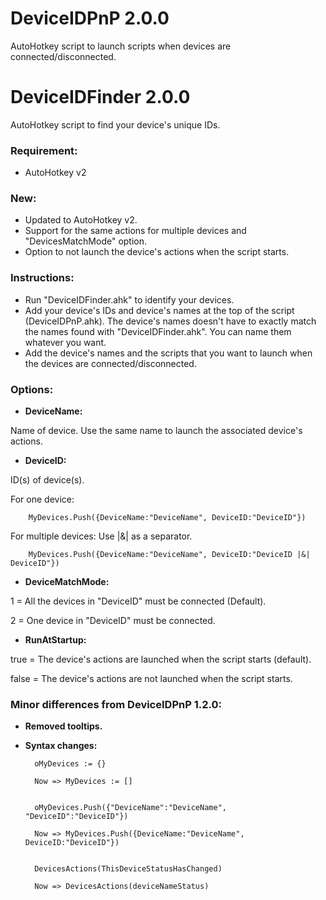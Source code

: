 # DeviceIDPnP 2.0.0
AutoHotkey script to launch scripts when devices are connected/disconnected.

# DeviceIDFinder 2.0.0
AutoHotkey script to find your device's unique IDs.

### Requirement:
* AutoHotkey v2

### New:
* Updated to AutoHotkey v2.
* Support for the same actions for multiple devices and "DevicesMatchMode" option.
* Option to not launch the device's actions when the script starts.

### Instructions:

* Run "DeviceIDFinder.ahk" to identify your devices.
* Add your device's IDs and device's names at the top of the script (DeviceIDPnP.ahk). The device's names doesn't have to exactly match the names found with "DeviceIDFinder.ahk". You can name them whatever you want.
* Add the device's names and the scripts that you want to launch when the devices are connected/disconnected.

### Options:

* **DeviceName:**

Name of device. Use the same name to launch the associated device's actions.

* **DeviceID:**

ID(s) of device(s).

For one device:

        MyDevices.Push({DeviceName:"DeviceName", DeviceID:"DeviceID"})

For multiple devices: Use |&| as a separator.

        MyDevices.Push({DeviceName:"DeviceName", DeviceID:"DeviceID |&| DeviceID"})

* **DeviceMatchMode:**

1 = All the devices in "DeviceID" must be connected (Default).

2 = One device in "DeviceID" must be connected.

* **RunAtStartup:**

true = The device's actions are launched when the script starts (default). 

false = The device's actions are not launched when the script starts.


### Minor differences from DeviceIDPnP 1.2.0:
* **Removed tooltips.**

* **Syntax changes:**

        oMyDevices := {} 

        Now => MyDevices := []


        oMyDevices.Push({"DeviceName":"DeviceName", "DeviceID":"DeviceID"}) 

        Now => MyDevices.Push({DeviceName:"DeviceName", DeviceID:"DeviceID"})


        DevicesActions(ThisDeviceStatusHasChanged) 

        Now => DevicesActions(deviceNameStatus)
